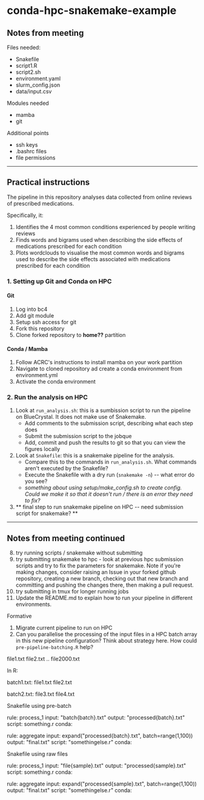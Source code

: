 # conda-hpc-snakemake-example

## Notes from meeting

Files needed:

- Snakefile
- script1.R
- script2.sh
- environment.yaml
- slurm_config.json
- data/input.csv

Modules needed

- mamba
- git

Additional points

- ssh keys
- .bashrc files
- file permissions
-------------------------------

## Practical instructions

The pipeline in this repository analyses data collected from online reviews of prescribed medications.

Specifically, it:
1. Identifies the 4 most common conditions experienced by people writing reviews
2. Finds words and bigrams used when describing the side effects of medications prescribed for each condition
3. Plots wordclouds to visualise the most common words and bigrams used to describe the side effects associated with medications prescribed for each condition

### 1. Setting up Git and Conda on HPC

#### Git
1. Log into bc4
2. Add git module
3. Setup ssh access for git
4. Fork this repository
5. Clone forked repository to **home??** partition
   
#### Conda / Mamba
1. Follow ACRC's instructions to install mamba on your work partition
2. Navigate to cloned repository ad create a conda environment from environment.yml
3. Activate the conda environment

### 2. Run the analysis on HPC
1. Look at `run_analysis.sh`: this is a sumbission script to run the pipeline on BlueCrystal. It does not make use of Snakemake.
    * Add comments to the submission script, describing what each step does
    * Submit the submission script to the jobque
    * Add, commit and push the results to git so that you can view the figures locally
2. Look at `Snakefile`: this is a snakemake pipeline for the analysis.
    * Compare this to the commands in `run_analysis.sh`. What commands aren't executed by the Snakefile?
    * Execute the Snakefile with a dry run (`snakemake -n`) -- what error do you see?
    * *something about using setup/make_config.sh to create config. Could we make it so that it doesn't run / there is an error they need to fix?*
3. ** final step to run snakemake pipeline on HPC -- need submission script for snakemake? **

---------------------------------------- 

## Notes from meeting continued

8. try running scripts / snakemake without submitting
9. try submitting snakemake to hpc - look at previous hpc submission scripts and try to fix the parameters for snakemake. Note if you're making changes, consider raising an Issue in your forked github repository, creating a new branch, checking out that new branch and committing and pushing the changes there, then making a pull request.
10. try submitting in tmux for longer running jobs
11. Update the README.md to explain how to run your pipeline in different environments.

Formative

1. Migrate current pipeline to run on HPC
2. Can you parallelise the processing of the input files in a HPC batch array in this new pipeline configuration? Think about strategy here. How could `pre-pipeline-batching.R` help?


file1.txt
file2.txt
..
file2000.txt


In R:

batch1.txt:
  file1.txt
  file2.txt

batch2.txt:
  file3.txt
  file4.txt



Snakefile using pre-batch

rule: process_1
  input: "batch{batch}.txt"
  output:
    "processed{batch}.txt"
  script:
    something.r
  conda:
    

rule: aggregate
  input: expand("processed{batch}.txt", batch=range(1,100))
  output:
    "final.txt"
  script:
    "somethingelse.r"
  conda:
  
  


Snakefile using raw files

rule: process_1
  input: "file{sample}.txt"
  output:
    "processed{sample}.txt"
  script:
    something.r
  conda:
    

rule: aggregate
  input: expand("processed{sample}.txt", batch=range(1,100))
  output:
    "final.txt"
  script:
    "somethingelse.r"
  conda:
  
  




















